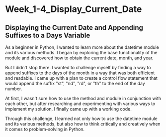 # Week_1-4_Display_Current_Date

## Displaying the Current Date and Appending Suffixes to a Days Variable

As a beginner in Python, I wanted to learn more about the datetime module and its various methods. I began by exploring the base functionality of the module and discovered how to obtain the current date, month, and year.

But I didn't stop there. I wanted to challenge myself by finding a way to append suffixes to the days of the month in a way that was both efficient and readable. I came up with a plan to create a control flow statement that would append the suffix "st", "nd", "rd", or "th" to the end of the day number.

At first, I wasn't sure how to use the method and module in conjunction with each other, but after researching and experimenting with various ways to implement my solution, I finally came up with a working code.

Through this challenge, I learned not only how to use the datetime module and its various methods, but also how to think critically and creatively when it comes to problem-solving in Python.
